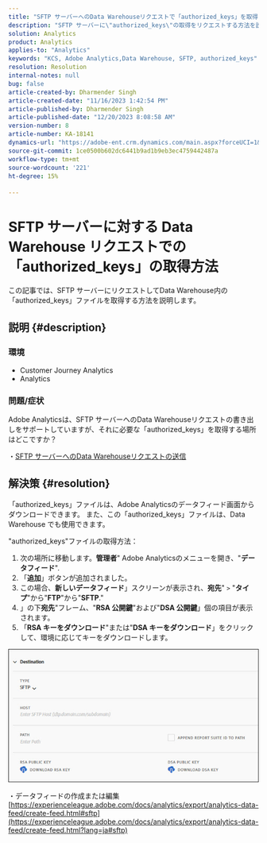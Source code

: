 ```yaml
---
title: "SFTP サーバーへのData Warehouseリクエストで「authorized_keys」を取得する方法"
description: "SFTP サーバーに\"authorized_keys\"の取得をリクエストする方法を説明します"
solution: Analytics
product: Analytics
applies-to: "Analytics"
keywords: "KCS, Adobe Analytics,Data Warehouse, SFTP, authorized_keys"
resolution: Resolution
internal-notes: null
bug: false
article-created-by: Dharmender Singh
article-created-date: "11/16/2023 1:42:54 PM"
article-published-by: Dharmender Singh
article-published-date: "12/20/2023 8:08:58 AM"
version-number: 8
article-number: KA-18141
dynamics-url: "https://adobe-ent.crm.dynamics.com/main.aspx?forceUCI=1&pagetype=entityrecord&etn=knowledgearticle&id=7fa03007-8684-ee11-8179-6045bd0063aa"
source-git-commit: 1ce0500b602dc6441b9ad1b9eb3ec4759442487a
workflow-type: tm+mt
source-wordcount: '221'
ht-degree: 15%

---
```


# SFTP サーバーに対する Data Warehouse リクエストでの「authorized_keys」の取得方法


この記事では、SFTP サーバーにリクエストしてData Warehouse内の「authorized_keys」ファイルを取得する方法を説明します。

## 説明 {#description}


### 環境

- Customer Journey Analytics
- Analytics


### <b>問題/症状</b>

Adobe Analyticsは、SFTP サーバーへのData Warehouseリクエストの書き出しをサポートしていますが、それに必要な「authorized_keys」を取得する場所はどこですか？

・[SFTP サーバーへのData Warehouseリクエストの送信](https://experienceleague.adobe.com/docs/analytics/export/ftp-and-sftp/secure-file-transfer-protocol/ftp-sftp-dw.html?lang=ja)


## 解決策 {#resolution}


「authorized_keys」ファイルは、Adobe Analyticsのデータフィード画面からダウンロードできます。 また、この「authorized_keys」ファイルは、Data Warehouse でも使用できます。

&quot;authorized_keys&quot;ファイルの取得方法：

1. 次の場所に移動します。<b>管理者</b>&quot; Adobe Analyticsのメニューを開き、&quot;<b>データフィード</b>&quot;.
2. 「<b>追加</b>」ボタンが追加されました。
3. この場合、<b>新しいデータフィード</b>」スクリーンが表示され、<b>宛先</b>&quot; `>`  &quot;<b>タイプ</b>&quot;から&quot;<b>FTP</b>&quot;から&quot;<b>SFTP</b>.&quot;
4. 」の下<b>宛先</b>&quot;フレーム、&quot;<b>RSA 公開鍵</b>&quot;および&quot;<b>DSA 公開鍵</b>」個の項目が表示されます。
5. 「<b>RSA キーをダウンロード</b>&quot;または&quot;<b>DSA キーをダウンロード</b>」をクリックして、環境に応じてキーをダウンロードします。


![](assets/50e37472-899b-ec11-b400-00224805a4ef.png)

・データフィードの作成または編集
[https://experienceleague.adobe.com/docs/analytics/export/analytics-data-feed/create-feed.html#sftp](https://experienceleague.adobe.com/docs/analytics/export/analytics-data-feed/create-feed.html?lang=ja#sftp)
